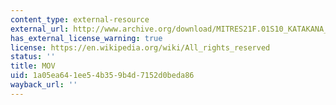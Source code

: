 ```yaml
---
content_type: external-resource
external_url: http://www.archive.org/download/MITRES21F.01S10_KATAKANA_EXERCISES/word9.mov
has_external_license_warning: true
license: https://en.wikipedia.org/wiki/All_rights_reserved
status: ''
title: MOV
uid: 1a05ea64-1ee5-4b35-9b4d-7152d0beda86
wayback_url: ''
---
```

